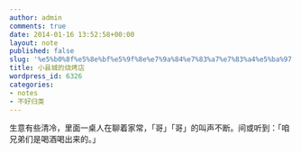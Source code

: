 ```yaml
---
author: admin
comments: true
date: 2014-01-16 13:52:58+00:00
layout: note
published: false
slug: '%e5%b0%8f%e5%8e%bf%e5%9f%8e%e7%9a%84%e7%83%a7%e7%83%a4%e5%ba%97'
title: 小县城的烧烤店
wordpress_id: 6326
categories:
- notes
- 不好归类
---
```


生意有些清冷，里面一桌人在聊着家常，「哥」「哥」的叫声不断。间或听到：「咱兄弟们是喝酒喝出来的。」
